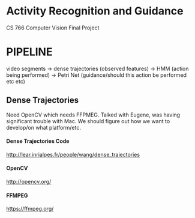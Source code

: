 # Activity Recognition and Guidance
CS 766 Computer Vision Final Project

# PIPELINE
video segments -> dense trajectories (observed features) -> HMM (action being performed) -> Petri Net (guidance/should this action be performed etc etc)

## Dense Trajectories
Need OpenCV which needs FFPMEG. Talked with Eugene, was having significant trouble with Mac. We should figure out how we want to develop/on what platform/etc.

#### Dense Trajectories Code
http://lear.inrialpes.fr/people/wang/dense_trajectories
#### OpenCV
http://opencv.org/
#### FFMPEG
https://ffmpeg.org/
